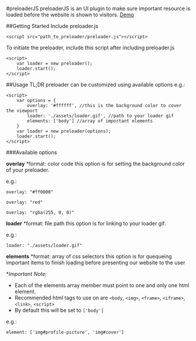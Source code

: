 #preloaderJS
preloaderJS is an UI plugin to make sure important resource is loaded before the website is shown to visitors.
[Demo](http://stanleynguyen.github.io/preloader.js/demo.html)

##Getting Started
Include preloader.js
```
<script src="path_to_preloader/preloader.js"></script>
```
To initiate the preloader, include this script after including preloader.js
```
<script>
    var loader = new preloader();
    loader.start();
</script>
```

##Usage
TL;DR
preloader can be customized using available options
e.g.:
```
<script>
    var options = {
        overlay: '#ffffff', //this is the background color to cover the viewport
        loader: './assets/loader.gif', //path to your loader gif
        elements: ['body'] //array of important elements
    }
    var loader = new preloader(options);
    loader.start();
</script>
```
###Available options

**overlay**
\*format: color code
this option is for setting the background color of your preloader.

e.g.:
```
overlay: "#ff0000"
```
```
overlay: "red"
```
```
overlay: "rgba(255, 0, 0)"
```

**loader**
*format: file path
this option is for linking to your loader gif.

e.g.:
```
loader: "./assets/loader.gif"
```

**elements**
*format: array of css selectors
this option is for quequeing important items to finish loading before presenting our website to the user

**Important Note:*
- Each of the elements array member must point to one and only one html element.
- Recommended html tags to use on are `<body`, `<img>`, `<frame>`, `<iframe>`, `<link>`, `<script>`
- By default this will be set to `['body']`

e.g.:
```
element: ['img#profile-picture', 'img#cover']
```
